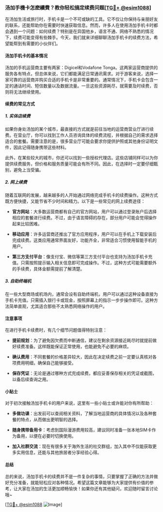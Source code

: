 ### 汤加手機卡怎麽續費？教你轻松搞定续费问题[[TG💪+ @esim1088](https://t.me/s/esim1088)]

在汤加生活或旅行时，手机卡是一个不可或缺的工具。它不仅让你保持与亲朋好友的联系，还能帮助你在需要时快速获取信息。然而，许多人在使用汤加手机卡时都会遇到一个问题：如何续费？特别是在异国他乡，语言不通、网络不熟悉的情况下，续费可能变得有些棘手。今天，我们就来详细聊聊汤加手机卡的续费方法，希望能帮到有需要的小伙伴们。

#### 汤加手机卡的基本情况

汤加的手机运营商主要有两家：Digicel和Vodafone Tonga。这两家运营商提供的服务各有特点，但总体来说，它们都能满足日常通讯需求。对于游客来说，选择一家可靠的运营商并购买合适的手机卡是非常重要的。通常情况下，手机卡会包含一定的通话时间、短信数量以及数据流量。一旦这些资源耗尽，就需要及时续费，否则将无法继续使用。

#### 续费的常见方式

##### 1. 实体店续费

如果你身处汤加的某个城市，最直接的方式就是前往当地的运营商营业厅进行续费。在营业厅，你可以找到工作人员咨询具体的续费流程，并根据自己的需求选择适合的套餐。需要注意的是，很多营业厅可能会要求你提供护照或其他身份证明文件，因此记得随身携带这些材料。

此外，在某些较大的城市，你还可以找到一些授权代理店。这些店铺同样可以为你提供续费服务，但价格和服务质量可能会有所不同。因此，在选择时一定要仔细甄别，避免上当受骗。

##### 2. 网上续费

随着互联网的发展，越来越多的人开始通过网络完成手机卡的续费操作。这种方式既方便快捷，又能节省不少时间和精力。以下是一些常见的网上续费途径：

- **官方网站**：大多数运营商都有自己的官方网站，用户可以通过登录账户后选择相应的套餐进行续费。不过，由于语言障碍的存在，部分用户可能会觉得操作起来比较困难。
  
- **移动应用**：许多运营商还推出了官方应用程序，用户可以在手机上下载安装后完成续费。这类应用通常界面友好，功能齐全，非常适合习惯使用智能手机的用户。

- **第三方支付平台**：像支付宝、微信等第三方支付平台也支持为汤加手机卡充值。只需按照提示输入相关信息即可完成操作。不过，这种方式可能需要额外的手续费，具体金额需提前了解清楚。

##### 3. 自助终端机

在一些大型商场或机场内，通常会设有自助终端机，用户可以通过这种设备直接为手机卡充值。只需插入银行卡或现金，按照屏幕上的指示一步步操作即可。这种方法简单直观，尤其适合那些不太熟悉网络操作的用户。

#### 注意事项

在进行手机卡续费时，有几个细节问题值得特别注意：

- **提前规划**：为了避免因欠费而中断通信，建议在剩余资源接近耗尽时就提前做好续费准备。这样既能保证正常使用，也能避免不必要的麻烦。

- **确认费用**：不同套餐的价格差异较大，因此在决定续费之前一定要认真核对各项费用明细，确保自己能够接受。

- **保存凭证**：无论是通过哪种方式完成续费，都应妥善保存相关的凭证或截图，以备后续查询之用。

#### 小贴士

对于初次接触汤加手机卡的用户来说，这里有一些小贴士或许能对你有所帮助：

- **多做功课**：出发前可以查阅相关资料，了解当地运营商的具体情况以及各种套餐的特点，从而做出更明智的选择。

- **随身携带备用卡**：考虑到国际漫游费用较高，建议同时准备一张本地SIM卡作为备用，以便在必要时切换使用。

- **加入社群交流**：现在有很多关于海外生活的社交群组，加入其中不仅能获取更多实用信息，还能与其他旅居者分享经验心得。

#### 总结

总的来说，汤加手机卡的续费并不是一件复杂的事情，只要掌握了正确的方法并做好充分准备，就能轻松应对各种情况。希望这篇文章能够为大家提供有价值的参考，让大家在汤加的生活更加顺畅愉快！如果你还有其他疑问，欢迎随时留言讨论哦~

[[TG💪+ @esim1088](https://t.me/s/esim1088) ![Image](https://i.postimg.cc/4NQfJmqS/Snipaste-2025-05-13-00-14-12.png)]